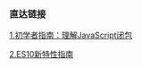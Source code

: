 ### 直达链接

<p>
  <a href="https://github.com/impressioncr/fe-articles-translations/blob/master/docs/1.%E5%88%9D%E5%AD%A6%E8%80%85%E6%8C%87%E5%8D%97%EF%BC%9A%E7%90%86%E8%A7%A3JavaScript%E9%97%AD%E5%8C%85.md">
    1.初学者指南：理解JavaScript闭包
  </a>
</p>
<p>
  <a href="https://github.com/impressioncr/fe-articles-translations/blob/master/docs/2.ES10%E6%96%B0%E7%89%B9%E6%80%A7%E6%8C%87%E5%8D%97.md">
    2.ES10新特性指南
  </a>
</p>